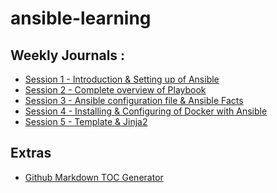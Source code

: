 # ansible-learning

## Weekly Journals :

- [Session 1 - Introduction & Setting up of Ansible](session-1/session-1.md)
- [Session 2 - Complete overview of Playbook](session-2/session-2.md)
- [Session 3 - Ansible configuration file & Ansible Facts](session-3/session-3.md)
- [Session 4 - Installing & Configuring of Docker with Ansible](session-4/session-4.md)
- [Session 5 - Template & Jinja2](session-5/session-5.md)
<!-- - [Week 1 Journal](journal/week1.md)
- [Week 2 Journal](journal/week2.md) -->


## Extras
- [Github Markdown TOC Generator](https://ecotrust-canada.github.io/markdown-toc/)
